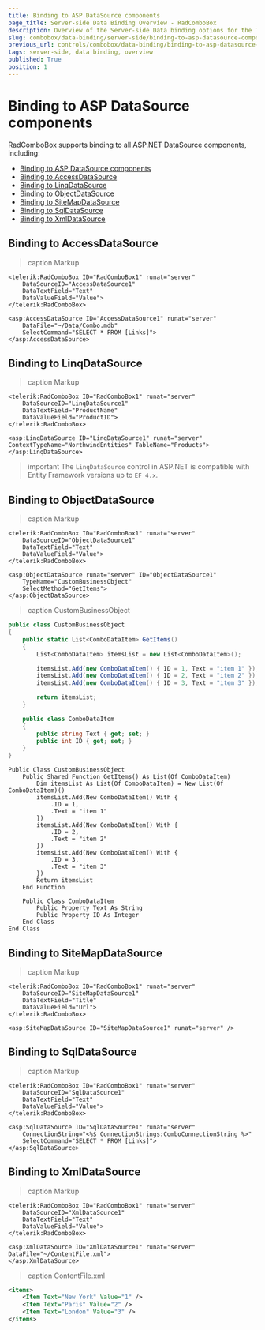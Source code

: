 ```yaml
---
title: Binding to ASP DataSource components
page_title: Server-side Data Binding Overview - RadComboBox
description: Overview of the Server-side Data binding options for the Telerik WebForms Combobox.
slug: combobox/data-binding/server-side/binding-to-asp-datasource-components
previous_url: controls/combobox/data-binding/binding-to-asp-datasource-components
tags: server-side, data binding, overview
published: True
position: 1
---
```


# Binding to ASP DataSource components

RadComboBox supports binding to all ASP.NET DataSource components, including:

- [Binding to ASP DataSource components](#binding-to-asp-datasource-components)
- [Binding to AccessDataSource](#binding-to-accessdatasource)
- [Binding to LinqDataSource](#binding-to-linqdatasource)
- [Binding to ObjectDataSource](#binding-to-objectdatasource)
- [Binding to SiteMapDataSource](#binding-to-sitemapdatasource)
- [Binding to SqlDataSource](#binding-to-sqldatasource)
- [Binding to XmlDataSource](#binding-to-xmldatasource)

## Binding to AccessDataSource

>caption Markup

````ASP.NET
<telerik:RadComboBox ID="RadComboBox1" runat="server"
    DataSourceID="AccessDataSource1"
    DataTextField="Text"
    DataValueField="Value">
</telerik:RadComboBox>

<asp:AccessDataSource ID="AccessDataSource1" runat="server"
    DataFile="~/Data/Combo.mdb"
    SelectCommand="SELECT * FROM [Links]">
</asp:AccessDataSource>
````

## Binding to LinqDataSource

>caption Markup

````ASP.NET
<telerik:RadComboBox ID="RadComboBox1" runat="server" 
    DataSourceID="LinqDataSource1" 
    DataTextField="ProductName" 
    DataValueField="ProductID">
</telerik:RadComboBox>

<asp:LinqDataSource ID="LinqDataSource1" runat="server" ContextTypeName="NorthwindEntities" TableName="Products">
</asp:LinqDataSource>
````

>important The `LinqDataSource` control in ASP.NET is compatible with Entity Framework versions up to `EF 4.x`.

## Binding to ObjectDataSource

>caption Markup

````ASP.NET
<telerik:RadComboBox ID="RadComboBox1" runat="server"
    DataSourceID="ObjectDataSource1"
    DataTextField="Text"
    DataValueField="Value">
</telerik:RadComboBox>

<asp:ObjectDataSource runat="server" ID="ObjectDataSource1" 
    TypeName="CustomBusinessObject" 
    SelectMethod="GetItems">
</asp:ObjectDataSource>
````

>caption CustomBusinessObject

````C#
public class CustomBusinessObject
{
    public static List<ComboDataItem> GetItems()
    {
        List<ComboDataItem> itemsList = new List<ComboDataItem>();

        itemsList.Add(new ComboDataItem() { ID = 1, Text = "item 1" });
        itemsList.Add(new ComboDataItem() { ID = 2, Text = "item 2" });
        itemsList.Add(new ComboDataItem() { ID = 3, Text = "item 3" });

        return itemsList;
    }

    public class ComboDataItem
    {
        public string Text { get; set; }
        public int ID { get; set; }
    }
}
````
````VB.NET
Public Class CustomBusinessObject
    Public Shared Function GetItems() As List(Of ComboDataItem)
        Dim itemsList As List(Of ComboDataItem) = New List(Of ComboDataItem)()
        itemsList.Add(New ComboDataItem() With {
            .ID = 1,
            .Text = "item 1"
        })
        itemsList.Add(New ComboDataItem() With {
            .ID = 2,
            .Text = "item 2"
        })
        itemsList.Add(New ComboDataItem() With {
            .ID = 3,
            .Text = "item 3"
        })
        Return itemsList
    End Function

    Public Class ComboDataItem
        Public Property Text As String
        Public Property ID As Integer
    End Class
End Class
````


## Binding to SiteMapDataSource

>caption Markup

````ASP.NET
<telerik:RadComboBox ID="RadComboBox1" runat="server"
    DataSourceID="SiteMapDataSource1"
    DataTextField="Title"
    DataValueField="Url">
</telerik:RadComboBox>

<asp:SiteMapDataSource ID="SiteMapDataSource1" runat="server" />
````

## Binding to SqlDataSource

>caption Markup

````ASP.NET
<telerik:RadComboBox ID="RadComboBox1" runat="server"
    DataSourceID="SqlDataSource1"
    DataTextField="Text"
    DataValueField="Value">
</telerik:RadComboBox>

<asp:SqlDataSource ID="SqlDataSource1" runat="server"
    ConnectionString="<%$ ConnectionStrings:ComboConnectionString %>"
    SelectCommand="SELECT * FROM [Links]">
</asp:SqlDataSource>
````

## Binding to XmlDataSource

>caption Markup

````ASP.NET
<telerik:RadComboBox ID="RadComboBox1" runat="server"
    DataSourceID="XmlDataSource1"
    DataTextField="Text"
    DataValueField="Value">
</telerik:RadComboBox>

<asp:XmlDataSource ID="XmlDataSource1" runat="server" DataFile="~/ContentFile.xml">
</asp:XmlDataSource>
````

>caption ContentFile.xml

````XML
<items>
    <Item Text="New York" Value="1" />
    <Item Text="Paris" Value="2" />
    <Item Text="London" Value="3" />
</items>
````
